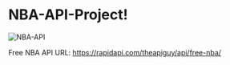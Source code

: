 # NBA-API-Project!
![NBA-API](https://user-images.githubusercontent.com/71599944/160829272-27a45eb6-9e05-410c-a89a-1d8e8f988ebb.png)

Free NBA API URL: https://rapidapi.com/theapiguy/api/free-nba/
